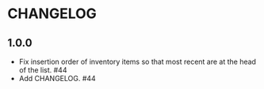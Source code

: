 # CHANGELOG

## 1.0.0

- Fix insertion order of inventory items so that most recent are at the head of the list. #44
- Add CHANGELOG. #44
